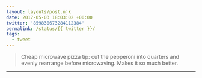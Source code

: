 ```yaml
---
layout: layouts/post.njk
date: 2017-05-03 18:03:02 +00:00
twitter: '859830673284112384'
permalink: /status/{{ twitter }}/
tags: 
  - tweet
---
```


> Cheap microwave pizza tip: cut the pepperoni into quarters and evenly rearrange before microwaving. Makes it so much better.

---
